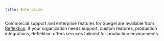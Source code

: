 ```yaml
---
title: Enterprise
---
```


Commercial support and enterprise features for Spegel are available from [Reflektion](https://reflektion.dev/). If your organization needs support, custom features, production integrations, Reflektion offers services tailored for production environments.


